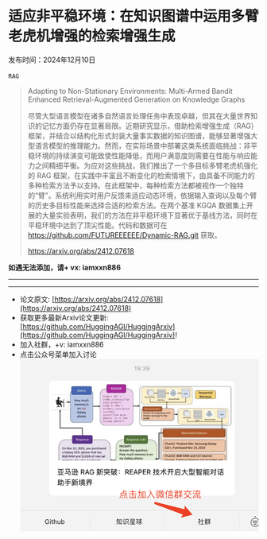 # 适应非平稳环境：在知识图谱中运用多臂老虎机增强的检索增强生成
发布时间：2024年12月10日

`RAG`
> Adapting to Non-Stationary Environments: Multi-Armed Bandit Enhanced Retrieval-Augmented Generation on Knowledge Graphs
>
> 尽管大型语言模型在诸多自然语言处理任务中表现卓越，但其在大量世界知识的记忆方面仍存在显著局限。近期研究显示，借助检索增强生成（RAG）框架，并结合以结构化形式封装大量事实数据的知识图谱，能够显著增强大型语言模型的推理能力。然而，在实际场景中部署这类系统面临挑战：非平稳环境的持续演变可能致使性能降低，而用户满意度则需要在性能与响应能力之间精细平衡。为应对这些挑战，我们推出了一个多目标多臂老虎机强化的 RAG 框架，在实践中丰富且不断变化的检索情境下，由具备不同能力的多种检索方法予以支持。在此框架中，每种检索方法都被视作一个独特的“臂”。系统利用实时用户反馈来适应动态环境，依据输入查询以及每个臂的历史多目标性能来选择合适的检索方法。在两个基准 KGQA 数据集上开展的大量实验表明，我们的方法在非平稳环境下显著优于基线方法，同时在平稳环境中达到了顶尖性能。代码和数据可在 https://github.com/FUTUREEEEEE/Dynamic-RAG.git 获取。
>
> https://arxiv.org/abs/2412.07618

**如遇无法添加，请+ vx: iamxxn886**
<hr />


<hr />

- 论文原文: [https://arxiv.org/abs/2412.07618](https://arxiv.org/abs/2412.07618)
- 获取更多最新Arxiv论文更新: [https://github.com/HuggingAGI/HuggingArxiv](https://github.com/HuggingAGI/HuggingArxiv)!
- 加入社群，+v: iamxxn886
- 点击公众号菜单加入讨论
![](https://raw.githubusercontent.com/HuggingAGI/wx_assets/main/2024/07/31/1722434818326-94339e92-22f1-4472-9d27-fed232f70b5d.jpeg)